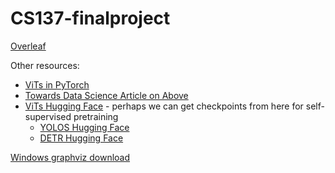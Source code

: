# CS137-finalproject

[Overleaf](https://www.overleaf.com/project/636d2ab0c7f15f36c24c3b89)

Other resources: 
* [ViTs in PyTorch](https://github.com/lucidrains/vit-pytorch)
* [Towards Data Science Article on Above](https://towardsdatascience.com/vision-transformers-in-pytorch-43d13cb7ec7a)
* [ViTs Hugging Face](https://huggingface.co/docs/transformers/model_doc/vit#vision-transformer-vit) - perhaps we can get checkpoints from here for self-supervised pretraining
  * [YOLOS Hugging Face](https://huggingface.co/docs/transformers/model_doc/yolos)
  * [DETR Hugging Face](https://huggingface.co/docs/transformers/model_doc/detr)

[Windows graphviz download](https://graphviz.org/download/)